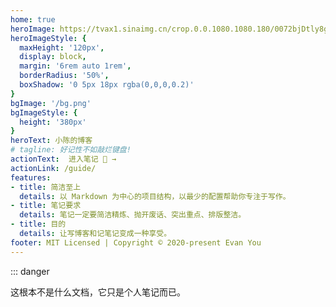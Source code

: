 ```yaml
---
home: true
heroImage: https://tvax1.sinaimg.cn/crop.0.0.1080.1080.180/0072bjDtly8gdr2rmhov6j30u00u0418.jpg?KID=imgbed,tva&Expires=1586949398&ssig=rjthBBRT6R
heroImageStyle: {
  maxHeight: '120px',
  display: block,
  margin: '6rem auto 1rem',
  borderRadius: '50%',
  boxShadow: '0 5px 18px rgba(0,0,0,0.2)'
}
bgImage: '/bg.png'
bgImageStyle: {
  height: '380px'
}
heroText: 小陈的博客
# tagline: 好记性不如敲烂键盘!
actionText:  进入笔记 📖 →
actionLink: /guide/
features:
- title: 简洁至上
  details: 以 Markdown 为中心的项目结构，以最少的配置帮助你专注于写作。
- title: 笔记要求
  details: 笔记一定要简洁精炼、抛开废话、突出重点、排版整洁。
- title: 目的
  details: 让写博客和记笔记变成一种享受。
footer: MIT Licensed | Copyright © 2020-present Evan You
---
```


::: danger

这根本不是什么文档，它只是个人笔记而已。